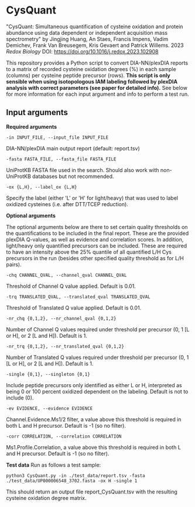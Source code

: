 # CysQuant

"CysQuant: Simultaneous quantification of cysteine oxidation and protein abundance using data dependent or independent acquisition mass spectrometry" by Jingjing Huang, An Staes, Francis Impens, Vadim Demichev, Frank Van Breusegem, Kris Gevaert and Patrick Willems. 2023 _Redox Biology_ DOI: https://doi.org/10.1016/j.redox.2023.102908

This repository provides a Python script to convert DIA-NN/plexDIA reports to a matrix of recorded cysteine oxidation degrees (%) in each sample (columns) per cysteine peptide precursor (rows).
**This script is only sensible when using isotopologous IAM labeling followed by plexDIA analysis with correct parameters (see paper for detailed info).**
See below for more information for each input argument and info to perform a test run.


## Input arguments
**Required arguments**

 ```-in INPUT_FILE, --input_file INPUT_FILE```
 
 DIA-NN/plexDIA main output report (default: report.tsv)
 
 ```-fasta FASTA_FILE, --fasta_file FASTA_FILE```
 
 UniProtKB FASTA file used in the search. Should also work with non-UniProtKB databases but not recommended.
  
 ```-ox {L,H}, --label_ox {L,H}```
 
 Specify the label (either 'L' or 'H' for light/heavy) that was used to label oxidized cysteines (i.e. after DTT/TCEP reduction).
  
**Optional arguments**

The optional arguments below are there to set certain quality thresholds on the quantifications to be included in the final report. These are the provided plexDIA Q-values, as well as evidence and correlation scores. In addition, light/heavy only quantified precursors can be included. These are required to have an intensity above the 25% quantile of all quantified L/H Cys precursors in the run (besides other specified quality threshold as for L/H pairs). 

  ```-chq CHANNEL_QVAL, --channel_qval CHANNEL_QVAL```
  
  Threshold of Channel Q value applied. Default is 0.01.
  
  ```-trq TRANSLATED_QVAL, --translated_qval TRANSLATED_QVAL```
  
  Threshold of Translated Q value applied. Default is 0.01.
  
  ```-nr_chq {0,1,2}, --nr_channel_qval {0,1,2}```
  
  Number of Channel Q values required under threshold per precursor (0, 1 [L or H], or 2 [L and H]). Default is 1.
  
  ```-nr_trq {0,1,2}, --nr_translated_qval {0,1,2}```
  
  Number of Translated Q values required under threshold per precursor (0, 1 [L or H], or 2 [L and H]). Default is 1.
  
  ```-single {0,1}, --singleton {0,1}```
  
  Include peptide precursors only identified as either L or H, interpreted as being 0 or 100 percent oxidized dependent on the labeling. Default is not to include (0).
  
  ```-ev EVIDENCE, --evidence EVIDENCE```
  
  Channel.Evidence.Ms1/2 filter, a value above this threshold is required in both L and H precursor. Default is -1 (so no filter).
  
  ```-corr CORRELATION, --correlation CORRELATION```
  
  Ms1.Profile.Correlation, a value above this threshold is required in both L and H precursor. Default is -1 (so no filter).

  **Test data**
  Run as follows a test sample:

  ```python3 CysQuant.py -in ./test_data/report.tsv -fasta ./test_data/UP000006548_3702.fasta -ox H -single 1```

  This should return an output file report_CysQuant.tsv with the resulting cysteine oxidation degree matrix.
